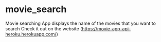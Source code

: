 # movie_search
Movie searching App displays the name of the movies that you want to search
Check it out on the website (https://movie-app-api-heroku.herokuapp.com/)
